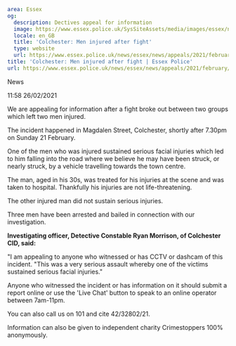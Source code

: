 ```yaml
area: Essex
og:
  description: Dectives appeal for information
  image: https://www.essex.police.uk/SysSiteAssets/media/images/essex/news/library-images/600/appeal-600.jpg?crop=(0,0,600,316)&amp;w=600&amp;h=300&amp;scale=both
  locale: en_GB
  title: 'Colchester: Men injured after fight'
  type: website
  url: https://www.essex.police.uk/news/essex/news/appeals/2021/february/Colchester-men-injured-after-fight/
title: 'Colchester: Men injured after fight | Essex Police'
url: https://www.essex.police.uk/news/essex/news/appeals/2021/february/Colchester-men-injured-after-fight/
```

News

11:58 26/02/2021

We are appealing for information after a fight broke out between two groups which left two men injured.

The incident happened in Magdalen Street, Colchester, shortly after 7.30pm on Sunday 21 February.

One of the men who was injured sustained serious facial injuries which led to him falling into the road where we believe he may have been struck, or nearly struck, by a vehicle travelling towards the town centre.

The man, aged in his 30s, was treated for his injuries at the scene and was taken to hospital. Thankfully his injuries are not life-threatening.

The other injured man did not sustain serious injuries.

Three men have been arrested and bailed in connection with our investigation.

**Investigating officer, Detective Constable Ryan Morrison, of Colchester CID, said:**

"I am appealing to anyone who witnessed or has CCTV or dashcam of this incident.
"This was a very serious assault whereby one of the victims sustained serious facial injuries."

Anyone who witnessed the incident or has information on it should submit a report online or use the 'Live Chat' button to speak to an online operator between 7am-11pm.

You can also call us on 101 and cite 42/32802/21.

Information can also be given to independent charity Crimestoppers 100% anonymously.
